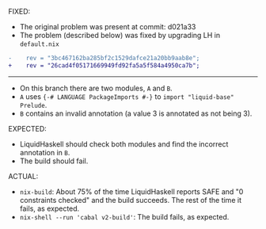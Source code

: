FIXED:

* The original problem was present at commit: d021a33
* The problem (described below) was fixed by upgrading LH in `default.nix`

```diff
-    rev = "3bc467162ba285bf2c1529dafce21a20bb9aab8e";
+    rev = "26cad4f05171669949fd92fa5a5f584a4950ca7b";
```

---

* On this branch there are two modules, `A` and `B`.
* `A` uses `{-# LANGUAGE PackageImports #-}` to `import "liquid-base" Prelude`.
* `B` contains an invalid annotation (a value 3 is annotated as not being 3).

EXPECTED:

* LiquidHaskell should check both modules and find the incorrect annotation in
  `B`.
* The build should fail.

ACTUAL:

* `nix-build`: About 75% of the time LiquidHaskell reports SAFE and "0 constraints checked" and the build succeeds. The rest of the time it fails, as expected.
* `nix-shell --run 'cabal v2-build'`: The build fails, as expected.
